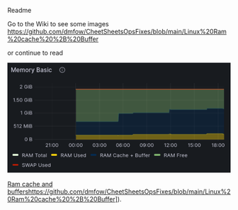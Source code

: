 Readme

Go to the Wiki to see some images
https://github.com/dmfow/CheetSheetsOpsFixes/blob/main/Linux%20Ram%20cache%20%2B%20Buffer

or continue to read

![alt](https://github.com/dmfow/CheetSheetsOpsFixes/blob/main/Images/RamCacheAndBuffers.png)

[Ram cache and buffers]([https://github.com/dmfow/CheetSheetsOpsFixes/blob/main/Linux%20Ram%20cache%20%2B%20Buffer)https://github.com/dmfow/CheetSheetsOpsFixes/blob/main/Linux%20Ram%20cache%20%2B%20Buffer]).



